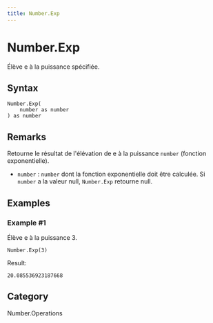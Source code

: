 ```yaml
---
title: Number.Exp
---
```


# Number.Exp


Élève e à la puissance spécifiée.


## Syntax

```powerquery
Number.Exp(
    number as number
) as number
```


## Remarks

Retourne le résultat de l'élévation de e à la puissance <code>number</code> (fonction exponentielle).      <ul>        <li><code>number</code> : <code>number</code> dont la fonction exponentielle doit être calculée. Si <code>number</code> a la valeur null, <code>Number.Exp</code> retourne null. </li>      </ul>


## Examples

### Example #1 
Élève e à la puissance 3.
```powerquery
Number.Exp(3)
```

Result: 
```powerquery
20.085536923187668
```




## Category
Number.Operations
